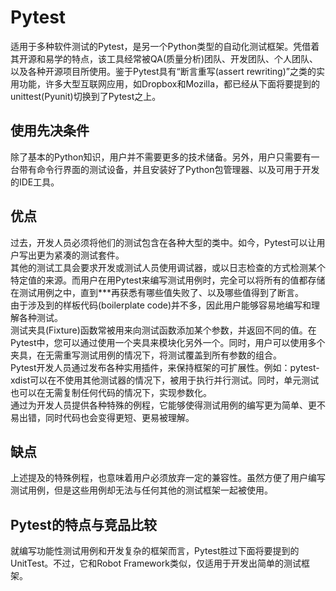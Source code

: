 # Pytest
适用于多种软件测试的Pytest，是另一个Python类型的自动化测试框架。凭借着其开源和易学的特点，该工具经常被QA(质量分析)团队、开发团队、个人团队、以及各种开源项目所使用。鉴于Pytest具有“断言重写(assert rewriting)”之类的实用功能，许多大型互联网应用，如Dropbox和Mozilla，都已经从下面将要提到的unittest(Pyunit)切换到了Pytest之上。
## 使用先决条件
除了基本的Python知识，用户并不需要更多的技术储备。另外，用户只需要有一台带有命令行界面的测试设备，并且安装好了Python包管理器、以及可用于开发的IDE工具。
## 优点
过去，开发人员必须将他们的测试包含在各种大型的类中。如今，Pytest可以让用户写出更为紧凑的测试套件。  
其他的测试工具会要求开发或测试人员使用调试器，或以日志检查的方式检测某个特定值的来源。而用户在用Pytest来编写测试用例时，完全可以将所有的值都存储在测试用例之中，直到***再获悉有哪些值失败了、以及哪些值得到了断言。  
由于涉及到的样板代码(boilerplate code)并不多，因此用户能够容易地编写和理解各种测试。  
测试夹具(Fixture)函数常被用来向测试函数添加某个参数，并返回不同的值。在Pytest中，您可以通过使用一个夹具来模块化另外一个。同时，用户可以使用多个夹具，在无需重写测试用例的情况下，将测试覆盖到所有参数的组合。  
Pytest开发人员通过发布各种实用插件，来保持框架的可扩展性。例如：pytest-xdist可以在不使用其他测试器的情况下，被用于执行并行测试。同时，单元测试也可以在无需复制任何代码的情况下，实现参数化。  
通过为开发人员提供各种特殊的例程，它能够使得测试用例的编写更为简单、更不易出错，同时代码也会变得更短、更易被理解。
## 缺点
上述提及的特殊例程，也意味着用户必须放弃一定的兼容性。虽然方便了用户编写测试用例，但是这些用例却无法与任何其他的测试框架一起被使用。
## Pytest的特点与竞品比较
就编写功能性测试用例和开发复杂的框架而言，Pytest胜过下面将要提到的UnitTest。不过，它和Robot Framework类似，仅适用于开发出简单的测试框架。
